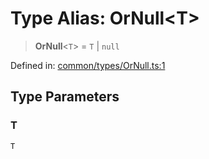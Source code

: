 # Type Alias: OrNull\<T\>

> **OrNull**\<`T`\> = `T` \| `null`

Defined in: [common/types/OrNull.ts:1](https://github.com/Forge-Game-Engine/Forge/blob/6eae4e51dbdc502818b1c2f3a3ffce9e4a1fd125/src/common/types/OrNull.ts#L1)

## Type Parameters

### T

`T`

